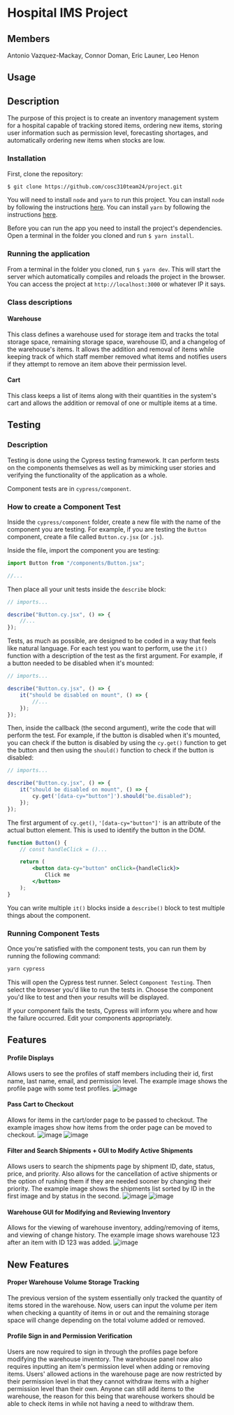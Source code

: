 # Hospital IMS Project

## Members

Antonio Vazquez-Mackay, Connor Doman, Eric Launer, Leo Henon

## Usage

## Description

The purpose of this project is to create an inventory management system for a hospital capable of tracking stored items, ordering new items, storing user information such as permission level, forecasting shortages, and automatically ordering new items when stocks are low.

### Installation

First, clone the repository:

```bash
$ git clone https://github.com/cosc310team24/project.git
```

You will need to install `node` and `yarn` to run this project. You can install `node` by following the instructions [here](https://nodejs.org/en/download/). You can install `yarn` by following the instructions [here](https://yarnpkg.com/en/docs/install).

Before you can run the app you need to install the project's dependencies. Open a terminal in the folder you cloned and run `$ yarn install`.

### Running the application

From a terminal in the folder you cloned, run `$ yarn dev`. This will start the server which automatically compiles and reloads the project in the browser. You can access the project at `http://localhost:3000` or whatever IP it says.

### Class descriptions

#### Warehouse

This class defines a warehouse used for storage item and tracks the total storage space, remaining storage space, warehouse ID, and a changelog of the warehouse's items. It allows the addition and removal of items while keeping track of which staff member removed what items and notifies users if they attempt to remove an item above their permission level.

#### Cart

This class keeps a list of items along with their quantities in the system's cart and allows the addition or removal of one or multiple items at a time.

## Testing

### Description

Testing is done using the Cypress testing framework. It can perform tests on the components themselves as well as by mimicking user stories and verifying the functionality of the application as a whole.

Component tests are in `cypress/component`.

### How to create a Component Test

Inside the `cypress/component` folder, create a new file with the name of the component you are testing. For example, if you are testing the `Button` component, create a file called `Button.cy.jsx` (or `.js`).

Inside the file, import the component you are testing:

```jsx
import Button from "/components/Button.jsx";

//...
```

Then place all your unit tests inside the `describe` block:

```jsx
// imports...

describe("Button.cy.jsx", () => {
    //...
});
```

Tests, as much as possible, are designed to be coded in a way that feels like natural language. For each test you want to perform, use the `it()` function with a description of the test as the first argument. For example, if a button needed to be disabled when it's mounted:

```jsx
// imports...

describe("Button.cy.jsx", () => {
    it("should be disabled on mount", () => {
        //...
    });
});
```

Then, inside the callback (the second argument), write the code that will perform the test. For example, if the button is disabled when it's mounted, you can check if the button is disabled by using the `cy.get()` function to get the button and then using the `should()` function to check if the button is disabled:

```jsx
// imports...

describe("Button.cy.jsx", () => {
    it("should be disabled on mount", () => {
        cy.get('[data-cy="button"]').should("be.disabled");
    });
});
```

The first argument of `cy.get()`, `'[data-cy="button"]'` is an attribute of the actual button element. This is used to identify the button in the DOM.

```jsx
function Button() {
    // const handleClick = ()...

    return (
        <button data-cy="button" onClick={handleClick}>
            Click me
        </button>
    );
}
```

You can write multiple `it()` blocks inside a `describe()` block to test multiple things about the component.

### Running Component Tests

Once you're satisfied with the component tests, you can run them by running the following command:

```bash
yarn cypress
```

This will open the Cypress test runner. Select `Component Testing`. Then select the browser you'd like to run the tests in. Choose the component you'd like to test and then your results will be displayed.

If your component fails the tests, Cypress will inform you where and how the failure occurred. Edit your components appropriately.

## Features

#### Profile Displays

Allows users to see the profiles of staff members including their id, first name, last name, email, and permission level. The example image shows the profile page with some test profiles. 
![image](https://user-images.githubusercontent.com/113552143/201818540-2286f133-5cdc-45ff-b4af-f9e96b5bca2c.png)

#### Pass Cart to Checkout

Allows for items in the cart/order page to be passed to checkout. The example images show how items from the order page can be moved to checkout.
![image](https://user-images.githubusercontent.com/113552143/201818929-81775b20-395c-4ea7-ac68-0797b9d87e49.png)
![image](https://user-images.githubusercontent.com/113552143/201826641-143ff46e-6c9a-4571-8d00-87d19b444231.png)

#### Filter and Search Shipments + GUI to Modify Active Shipments

Allows users to search the shipments page by shipment ID, date, status, price, and priority. Also allows for the cancellation of active shipments or the option of rushing them if they are needed sooner by changing their priority. The example image shows the shipments list sorted by ID in the first image and by status in the second.
![image](https://user-images.githubusercontent.com/113552143/201818981-f3b0ed64-f046-4508-bb3a-064c49d94b54.png)
![image](https://user-images.githubusercontent.com/113552143/201820384-a5988e4d-a00d-4535-a4a4-366fd511c2b2.png)

#### Warehouse GUI for Modifying and Reviewing Inventory 

Allows for the viewing of warehouse inventory, adding/removing of items, and viewing of change history. The example image shows warehouse 123 after an item with ID 123 was added. 
![image](https://user-images.githubusercontent.com/113552143/201820182-68c32d32-b3ef-4909-9473-6f341ea59751.png)

## New Features

#### Proper Warehouse Volume Storage Tracking

The previous version of the system essentially only tracked the quantity of items stored in the warehouse. Now, users can input the volume per item when checking a quantity of items in or out and the remaining storage space will change depending on the total volume added or removed. 

#### Profile Sign in and Permission Verification

Users are now required to sign in through the profiles page before modifying the warehouse inventory. The warehouse panel now also requires inputting an item's permission level when adding or removing items. Users' allowed actions in the warehouse page are now restricted by their permission level in that they cannot withdraw items with a higher permission level than their own. Anyone can still add items to the warehouse, the reason for this being that warehouse workers should be able to check items in while not having a need to withdraw them. 